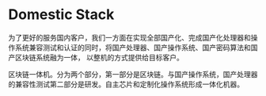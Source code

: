 # Domestic Stack

为了更好的服务国内客户，我们一方面在实现全部国产化、完成国产化处理器和操作系统兼容测试和认证的同时，将国产处理器、国产操作系统、国产密码算法和国产区块链系统融为一体，
以整机的方式提供给目标客户。

区块链一体机。分为两个部分，第一部分是区块链。与国产操作系统，国产处理器的兼容性测试第二部分是研发。自主芯片和定制化操作系统形成一体化机器。
